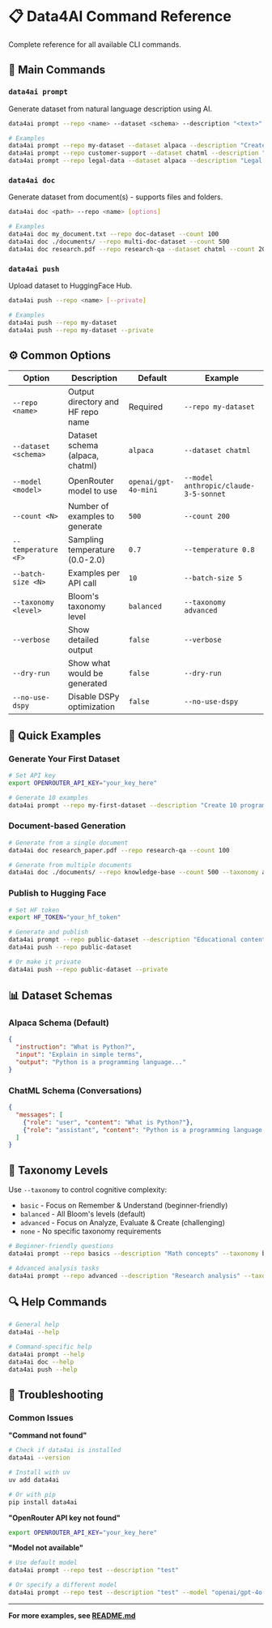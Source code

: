 # 📋 Data4AI Command Reference

Complete reference for all available CLI commands.

## 🎯 Main Commands

### `data4ai prompt`
Generate dataset from natural language description using AI.

```bash
data4ai prompt --repo <name> --dataset <schema> --description "<text>" [options]

# Examples
data4ai prompt --repo my-dataset --dataset alpaca --description "Create programming questions"
data4ai prompt --repo customer-support --dataset chatml --description "Customer support conversations" --count 200
data4ai prompt --repo legal-data --dataset alpaca --description "Legal Q&A" --model "anthropic/claude-3-5-sonnet"
```

### `data4ai doc`
Generate dataset from document(s) - supports files and folders.

```bash
data4ai doc <path> --repo <name> [options]

# Examples
data4ai doc my_document.txt --repo doc-dataset --count 100
data4ai doc ./documents/ --repo multi-doc-dataset --count 500
data4ai doc research.pdf --repo research-qa --dataset chatml --count 200
```

### `data4ai push`
Upload dataset to HuggingFace Hub.

```bash
data4ai push --repo <name> [--private]

# Examples
data4ai push --repo my-dataset
data4ai push --repo my-dataset --private
```

## ⚙️ Common Options

| Option | Description | Default | Example |
|--------|-------------|---------|---------|
| `--repo <name>` | Output directory and HF repo name | Required | `--repo my-dataset` |
| `--dataset <schema>` | Dataset schema (alpaca, chatml) | `alpaca` | `--dataset chatml` |
| `--model <model>` | OpenRouter model to use | `openai/gpt-4o-mini` | `--model anthropic/claude-3-5-sonnet` |
| `--count <N>` | Number of examples to generate | `500` | `--count 200` |
| `--temperature <F>` | Sampling temperature (0.0-2.0) | `0.7` | `--temperature 0.8` |
| `--batch-size <N>` | Examples per API call | `10` | `--batch-size 5` |
| `--taxonomy <level>` | Bloom's taxonomy level | `balanced` | `--taxonomy advanced` |
| `--verbose` | Show detailed output | `false` | `--verbose` |
| `--dry-run` | Show what would be generated | `false` | `--dry-run` |
| `--no-use-dspy` | Disable DSPy optimization | `false` | `--no-use-dspy` |

## 🚀 Quick Examples

### Generate Your First Dataset
```bash
# Set API key
export OPENROUTER_API_KEY="your_key_here"

# Generate 10 examples
data4ai prompt --repo my-first-dataset --description "Create 10 programming questions" --count 10
```

### Document-based Generation
```bash
# Generate from a single document
data4ai doc research_paper.pdf --repo research-qa --count 100

# Generate from multiple documents
data4ai doc ./documents/ --repo knowledge-base --count 500 --taxonomy advanced
```

### Publish to Hugging Face
```bash
# Set HF token
export HF_TOKEN="your_hf_token"

# Generate and publish
data4ai prompt --repo public-dataset --description "Educational content" --count 100
data4ai push --repo public-dataset

# Or make it private
data4ai push --repo public-dataset --private
```

## 📊 Dataset Schemas

### Alpaca Schema (Default)
```json
{
  "instruction": "What is Python?",
  "input": "Explain in simple terms",
  "output": "Python is a programming language..."
}
```

### ChatML Schema (Conversations)
```json
{
  "messages": [
    {"role": "user", "content": "What is Python?"},
    {"role": "assistant", "content": "Python is a programming language..."}
  ]
}
```

## 🎯 Taxonomy Levels

Use `--taxonomy` to control cognitive complexity:

- `basic` - Focus on Remember & Understand (beginner-friendly)
- `balanced` - All Bloom's levels (default)
- `advanced` - Focus on Analyze, Evaluate & Create (challenging)
- `none` - No specific taxonomy requirements

```bash
# Beginner-friendly questions
data4ai prompt --repo basics --description "Math concepts" --taxonomy basic

# Advanced analysis tasks
data4ai prompt --repo advanced --description "Research analysis" --taxonomy advanced
```

## 🔍 Help Commands

```bash
# General help
data4ai --help

# Command-specific help
data4ai prompt --help
data4ai doc --help
data4ai push --help
```

## 🚨 Troubleshooting

### Common Issues

**"Command not found"**
```bash
# Check if data4ai is installed
data4ai --version

# Install with uv
uv add data4ai

# Or with pip
pip install data4ai
```

**"OpenRouter API key not found"**
```bash
export OPENROUTER_API_KEY="your_key_here"
```

**"Model not available"**
```bash
# Use default model
data4ai prompt --repo test --description "test"

# Or specify a different model
data4ai prompt --repo test --description "test" --model "openai/gpt-4o-mini"
```

---

**For more examples, see [README.md](../README.md)**
